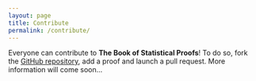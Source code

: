 ```yaml
---
layout: page
title: Contribute
permalink: /contribute/
---
```



Everyone can contribute to **The Book of Statistical Proofs**! To do so, fork the [GitHub repository](https://github.com/StatProofBook/StatProofBook.github.io), add a proof and launch a pull request. More information will come soon...
